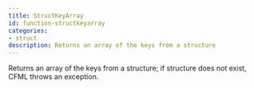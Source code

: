 ```yaml
---
title: StructKeyArray
id: function-structkeyarray
categories:
- struct
description: Returns an array of the keys from a structure
---
```


Returns an array of the keys from a structure; if structure does not exist, CFML throws an exception.
